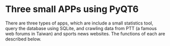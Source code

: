 # Three small APPs using PyQT6
There are three types of apps, which are include a small statistics tool, query the database using SQLite, and crawling data from PTT (a famous web forums in Taiwan) and sports news websites. The functions of each are described below.

